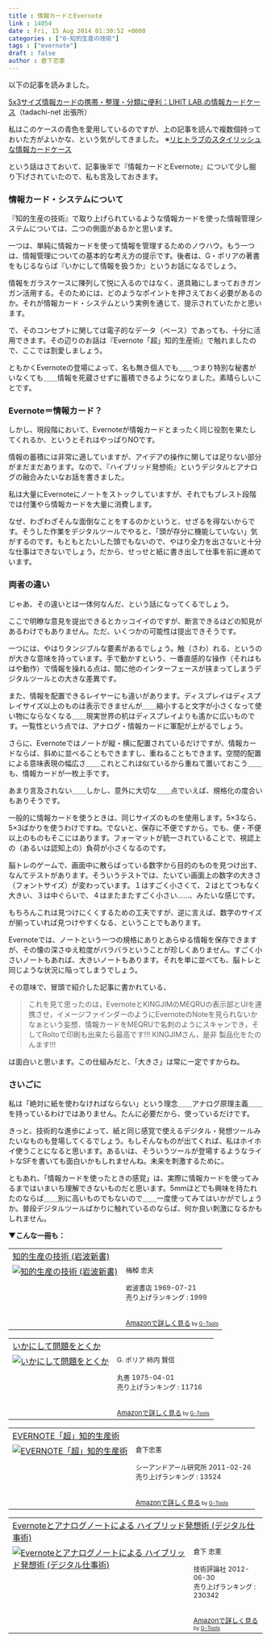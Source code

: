 ```yaml
---
title : 情報カードとEvernote
link : 14054
date : Fri, 15 Aug 2014 01:30:52 +0000
categories : ["0-知的生産の技術"]
tags : ["evernote"]
draft : false
author : 倉下忠憲
---
```


以下の記事を読みました。

<a href="http://tadachi.txt-nifty.com/blog/2014/08/5x3lihit-lab-55.html" target="_blank">5x3サイズ情報カードの携帯・整理・分類に便利：LIHIT LAB.の情報カードケース</a>（tadachi-net 出張所）

私はこのケースの青色を愛用しているのですが、上の記事を読んで複数個持っておいた方がよいかな、という気がしてきました。
※<a href="https://rashita.net/blog/?p=13727" target="_blank">リヒトラブのスタイリッシュな情報カードケース</a>

という話はさておいて、記事後半で『情報カードとEvernote』について少し掘り下げされていたので、私も言及しておきます。

<H3>情報カード・システムについて</H3>

『知的生産の技術』で取り上げられているような情報カードを使った情報管理システムについては、二つの側面があるかと思います。

一つは、単純に情報カードを使って情報を管理するためのノウハウ。もう一つは、情報管理についての基本的な考え方の提示です。後者は、G・ポリアの著書をもじるならば『いかにして情報を扱うか』というお話になるでしょう。

情報をガラスケースに陳列して悦に入るのではなく、道具箱にしまっておきガンガン活用する。そのためには、どのようなポイントを押さえておく必要があるのか。それが情報カード・システムという実例を通じて、提示されていたかと思います。

で、そのコンセプトに関しては電子的なデータ（ベース）であっても、十分に活用できます。その辺りのお話は『Evernote「超」知的生産術』で触れましたので、ここでは割愛しましょう。

ともかくEvernoteの登場によって、名も無き個人でも＿＿つまり特別な秘書がいなくても＿＿情報を死蔵させずに蓄積できるようになりました。素晴らしいことです。

<H3>Evernote＝情報カード？</H3>

しかし、現段階において、Evernoteが情報カードとまったく同じ役割を果たしてくれるか、というとそれはやっぱりNOです。

情報の蓄積には非常に適していますが、アイデアの操作に関しては足りない部分がまだまだあります。なので、『ハイブリッド発想術』というデジタルとアナログの融合みたいなお話を書きました。

私は大量にEvernoteにノートをストックしていますが、それでもブレスト段階では付箋やら情報カードを大量に消費します。

なぜ、わざわざそんな面倒なことをするのかというと、せざるを得ないからです。そうした作業をデジタルツールでやると、「頭が存分に機能していない」気がするのです。もともとたいした頭でもないので、やはり全力を出さないと十分な仕事はできないでしょう。だから、せっせと紙に書き出して仕事を前に進めています。

<H3>両者の違い</H3>

じゃあ、その違いとは一体何なんだ、という話になってくるでしょう。

ここで明瞭な意見を提出できるとカッコイイのですが、断言できるほどの知見があるわけでもありません。ただ、いくつかの可能性は提出できそうです。

一つには、やはりタンジブルな要素があるでしょう。触（さわ）れる、というのが大きな意味を持っています。手で動かすという、一番直感的な操作（それはもはや動作）で情報を操れる点は、間に他のインターフェースが挟まってしまうデジタルツールとの大きな差異です。

また、情報を配置できるレイヤーにも違いがあります。ディスプレイはディスプレイサイズ以上のものは表示できませんが＿＿縮小すると文字が小さくなって使い物にならなくなる＿＿現実世界の机はディスプレイよりも遙かに広いものです。一覧性という点では、アナログ・情報カードに軍配が上がるでしょう。

さらに、Evernoteではノートが縦・横に配置されているだけですが、情報カードならば、斜めに並べることもできますし、重ねることもできます。空間的配置による意味表現の幅広さ＿＿これとこれは似ているから重ねて置いておこう＿＿も、情報カードが一枚上手です。

あまり言及されない＿＿しかし、意外に大切な＿＿点でいえば、規格化の度合いもありそうです。

一般的に情報カードを使うときは、同じサイズのものを使用します。5×3なら、5×3ばかりを使うわけですね。でないと、保存に不便ですから。でも、便・不便以上のものもそこにはあります。フォーマットが統一されていることで、視認上の（あるいは認知上の）負荷が小さくなるのです。

脳トレのゲームで、画面中に散らばっている数字から目的のものを見つけ出す、なんてテストがあります。そういうテストでは、たいてい画面上の数字の大きさ（フォントサイズ）が変わっています。１はすごく小さくて、２はとてつもなく大きい、３は中ぐらいで、４はまたまたすごく小さい……、みたいな感じです。

もちろんこれは見つけにくくするための工夫ですが、逆に言えば、数字のサイズが揃っていれば見つけやすくなる、ということでもあります。

Evernoteでは、ノートという一つの規格にありとあらゆる情報を保存できますが、その懐の深さゆえ粒度がバラバラということが珍しくありません。すごく小さいノートもあれば、大きいノートもあります。それを単に並べても、脳トレと同じような状況に陥ってしまうでしょう。

その意味で、冒頭で紹介した記事に書かれている、

<blockquote>これを見て思ったのは，EvernoteとKINGJIMのMEQRUの表示部とUIを連携させ，イメージファインダーのようにEvernoteのNoteを見られないかなぁという妄想．情報カードをMEQRUで名刺のようにスキャンでき，そしてRoltoで印刷も出来たら最高です!!! KINGJIMさん，是非 製品化をたのんます!!!</blockquote>

は面白いと思います。この仕組みだと、「大きさ」は常に一定ですからね。

<H3>さいごに</H3>

私は「絶対に紙を使わなければならない」という理念＿＿アナログ原理主義＿＿を持っているわけではありません。たんに必要だから、使っているだけです。

きっと、技術的な進歩によって、紙と同じ感覚で使えるデジタル・発想ツールみたいなものも登場してくるでしょう。もしそんなものが出てくれば、私はホイホイ使うことになると思います。あるいは、そういうツールが登場するようなライトなSFを書いても面白いかもしれませんね。未来を刺激するために。

ともあれ、「情報カードを使ったときの感覚」は、実際に情報カードを使ってみるまではいまいち理解できないものだと思います。5mmほどでも興味を持たれたのならば＿＿別に高いものでもないので＿＿一度使ってみてはいかがでしょうか。普段デジタルツールばかりに触れているのならば、何か良い刺激になるかもしれません。

<strong>▼こんな一冊も：</strong>
<table  border="0" cellpadding="5"><tr><td colspan="2"><a href="http://www.amazon.co.jp/%E7%9F%A5%E7%9A%84%E7%94%9F%E7%94%A3%E3%81%AE%E6%8A%80%E8%A1%93-%E5%B2%A9%E6%B3%A2%E6%96%B0%E6%9B%B8-%E6%A2%85%E6%A3%B9-%E5%BF%A0%E5%A4%AB/dp/4004150930%3FSubscriptionId%3D15SMZCTB9V8NGR2TW082%26tag%3Drashita1000-22%26linkCode%3Dxm2%26camp%3D2025%26creative%3D165953%26creativeASIN%3D4004150930" target="_blank">知的生産の技術 (岩波新書)</a><img src="http://www.assoc-amazon.jp/e/ir?t=rashita1000-22&l=ur2&o=9" width="1" height="1" style="border: none;" alt="" /></td></tr><tr><td valign="top"><a href="http://www.amazon.co.jp/%E7%9F%A5%E7%9A%84%E7%94%9F%E7%94%A3%E3%81%AE%E6%8A%80%E8%A1%93-%E5%B2%A9%E6%B3%A2%E6%96%B0%E6%9B%B8-%E6%A2%85%E6%A3%B9-%E5%BF%A0%E5%A4%AB/dp/4004150930%3FSubscriptionId%3D15SMZCTB9V8NGR2TW082%26tag%3Drashita1000-22%26linkCode%3Dxm2%26camp%3D2025%26creative%3D165953%26creativeASIN%3D4004150930" target="_blank"><img src="http://ecx.images-amazon.com/images/I/41Q9KKMZYAL._SL160_.jpg" border="0" alt="知的生産の技術 (岩波新書)" /></a></td><td valign="top"><font size="-1">梅棹 忠夫 <br /><br />岩波書店  1969-07-21<br />売り上げランキング : 1999<br /><br /><br /><a href="http://www.amazon.co.jp/%E7%9F%A5%E7%9A%84%E7%94%9F%E7%94%A3%E3%81%AE%E6%8A%80%E8%A1%93-%E5%B2%A9%E6%B3%A2%E6%96%B0%E6%9B%B8-%E6%A2%85%E6%A3%B9-%E5%BF%A0%E5%A4%AB/dp/4004150930%3FSubscriptionId%3D15SMZCTB9V8NGR2TW082%26tag%3Drashita1000-22%26linkCode%3Dxm2%26camp%3D2025%26creative%3D165953%26creativeASIN%3D4004150930" target="_blank">Amazonで詳しく見る</a></font><font size="-2"> by <a href="http://www.goodpic.com/mt/aws/index.html" >G-Tools</a></font></td></tr></table>

<table  border="0" cellpadding="5"><tr><td colspan="2"><a href="http://www.amazon.co.jp/%E3%81%84%E3%81%8B%E3%81%AB%E3%81%97%E3%81%A6%E5%95%8F%E9%A1%8C%E3%82%92%E3%81%A8%E3%81%8F%E3%81%8B-G-%E3%83%9D%E3%83%AA%E3%82%A2/dp/4621045938%3FSubscriptionId%3D15SMZCTB9V8NGR2TW082%26tag%3Drashita1000-22%26linkCode%3Dxm2%26camp%3D2025%26creative%3D165953%26creativeASIN%3D4621045938" target="_blank">いかにして問題をとくか</a><img src="http://www.assoc-amazon.jp/e/ir?t=rashita1000-22&l=ur2&o=9" width="1" height="1" style="border: none;" alt="" /></td></tr><tr><td valign="top"><a href="http://www.amazon.co.jp/%E3%81%84%E3%81%8B%E3%81%AB%E3%81%97%E3%81%A6%E5%95%8F%E9%A1%8C%E3%82%92%E3%81%A8%E3%81%8F%E3%81%8B-G-%E3%83%9D%E3%83%AA%E3%82%A2/dp/4621045938%3FSubscriptionId%3D15SMZCTB9V8NGR2TW082%26tag%3Drashita1000-22%26linkCode%3Dxm2%26camp%3D2025%26creative%3D165953%26creativeASIN%3D4621045938" target="_blank"><img src="http://ecx.images-amazon.com/images/I/51XGP8AFX2L._SL160_.jpg" border="0" alt="いかにして問題をとくか" /></a></td><td valign="top"><font size="-1">G. ポリア 柿内 賢信 <br /><br />丸善  1975-04-01<br />売り上げランキング : 11716<br /><br /><br /><a href="http://www.amazon.co.jp/%E3%81%84%E3%81%8B%E3%81%AB%E3%81%97%E3%81%A6%E5%95%8F%E9%A1%8C%E3%82%92%E3%81%A8%E3%81%8F%E3%81%8B-G-%E3%83%9D%E3%83%AA%E3%82%A2/dp/4621045938%3FSubscriptionId%3D15SMZCTB9V8NGR2TW082%26tag%3Drashita1000-22%26linkCode%3Dxm2%26camp%3D2025%26creative%3D165953%26creativeASIN%3D4621045938" target="_blank">Amazonで詳しく見る</a></font><font size="-2"> by <a href="http://www.goodpic.com/mt/aws/index.html" >G-Tools</a></font></td></tr></table>

<table  border="0" cellpadding="5"><tr><td colspan="2"><a href="http://www.amazon.co.jp/EVERNOTE%E3%80%8C%E8%B6%85%E3%80%8D%E7%9F%A5%E7%9A%84%E7%94%9F%E7%94%A3%E8%A1%93-%E5%80%89%E4%B8%8B%E5%BF%A0%E6%86%B2/dp/4863540817%3FSubscriptionId%3D15SMZCTB9V8NGR2TW082%26tag%3Drashita1000-22%26linkCode%3Dxm2%26camp%3D2025%26creative%3D165953%26creativeASIN%3D4863540817" target="_blank">EVERNOTE「超」知的生産術</a><img src="http://www.assoc-amazon.jp/e/ir?t=rashita1000-22&l=ur2&o=9" width="1" height="1" style="border: none;" alt="" /></td></tr><tr><td valign="top"><a href="http://www.amazon.co.jp/EVERNOTE%E3%80%8C%E8%B6%85%E3%80%8D%E7%9F%A5%E7%9A%84%E7%94%9F%E7%94%A3%E8%A1%93-%E5%80%89%E4%B8%8B%E5%BF%A0%E6%86%B2/dp/4863540817%3FSubscriptionId%3D15SMZCTB9V8NGR2TW082%26tag%3Drashita1000-22%26linkCode%3Dxm2%26camp%3D2025%26creative%3D165953%26creativeASIN%3D4863540817" target="_blank"><img src="http://ecx.images-amazon.com/images/I/51OnU0cd03L._SL160_.jpg" border="0" alt="EVERNOTE「超」知的生産術" /></a></td><td valign="top"><font size="-1">倉下忠憲 <br /><br />シーアンドアール研究所  2011-02-26<br />売り上げランキング : 13524<br /><br /><br /><a href="http://www.amazon.co.jp/EVERNOTE%E3%80%8C%E8%B6%85%E3%80%8D%E7%9F%A5%E7%9A%84%E7%94%9F%E7%94%A3%E8%A1%93-%E5%80%89%E4%B8%8B%E5%BF%A0%E6%86%B2/dp/4863540817%3FSubscriptionId%3D15SMZCTB9V8NGR2TW082%26tag%3Drashita1000-22%26linkCode%3Dxm2%26camp%3D2025%26creative%3D165953%26creativeASIN%3D4863540817" target="_blank">Amazonで詳しく見る</a></font><font size="-2"> by <a href="http://www.goodpic.com/mt/aws/index.html" >G-Tools</a></font></td></tr></table>

<table  border="0" cellpadding="5"><tr><td colspan="2"><a href="http://www.amazon.co.jp/Evernote%E3%81%A8%E3%82%A2%E3%83%8A%E3%83%AD%E3%82%B0%E3%83%8E%E3%83%BC%E3%83%88%E3%81%AB%E3%82%88%E3%82%8B-%E3%83%8F%E3%82%A4%E3%83%96%E3%83%AA%E3%83%83%E3%83%89%E7%99%BA%E6%83%B3%E8%A1%93-%E3%83%87%E3%82%B8%E3%82%BF%E3%83%AB%E4%BB%95%E4%BA%8B%E8%A1%93-%E5%80%89%E4%B8%8B-%E5%BF%A0%E6%86%B2/dp/4774151505%3FSubscriptionId%3D15SMZCTB9V8NGR2TW082%26tag%3Drashita1000-22%26linkCode%3Dxm2%26camp%3D2025%26creative%3D165953%26creativeASIN%3D4774151505" target="_blank">Evernoteとアナログノートによる ハイブリッド発想術 (デジタル仕事術)</a><img src="http://www.assoc-amazon.jp/e/ir?t=rashita1000-22&l=ur2&o=9" width="1" height="1" style="border: none;" alt="" /></td></tr><tr><td valign="top"><a href="http://www.amazon.co.jp/Evernote%E3%81%A8%E3%82%A2%E3%83%8A%E3%83%AD%E3%82%B0%E3%83%8E%E3%83%BC%E3%83%88%E3%81%AB%E3%82%88%E3%82%8B-%E3%83%8F%E3%82%A4%E3%83%96%E3%83%AA%E3%83%83%E3%83%89%E7%99%BA%E6%83%B3%E8%A1%93-%E3%83%87%E3%82%B8%E3%82%BF%E3%83%AB%E4%BB%95%E4%BA%8B%E8%A1%93-%E5%80%89%E4%B8%8B-%E5%BF%A0%E6%86%B2/dp/4774151505%3FSubscriptionId%3D15SMZCTB9V8NGR2TW082%26tag%3Drashita1000-22%26linkCode%3Dxm2%26camp%3D2025%26creative%3D165953%26creativeASIN%3D4774151505" target="_blank"><img src="http://ecx.images-amazon.com/images/I/41kEDq5iQ6L._SL160_.jpg" border="0" alt="Evernoteとアナログノートによる ハイブリッド発想術 (デジタル仕事術)" /></a></td><td valign="top"><font size="-1">倉下 忠憲 <br /><br />技術評論社  2012-06-30<br />売り上げランキング : 230342<br /><br /><br /><a href="http://www.amazon.co.jp/Evernote%E3%81%A8%E3%82%A2%E3%83%8A%E3%83%AD%E3%82%B0%E3%83%8E%E3%83%BC%E3%83%88%E3%81%AB%E3%82%88%E3%82%8B-%E3%83%8F%E3%82%A4%E3%83%96%E3%83%AA%E3%83%83%E3%83%89%E7%99%BA%E6%83%B3%E8%A1%93-%E3%83%87%E3%82%B8%E3%82%BF%E3%83%AB%E4%BB%95%E4%BA%8B%E8%A1%93-%E5%80%89%E4%B8%8B-%E5%BF%A0%E6%86%B2/dp/4774151505%3FSubscriptionId%3D15SMZCTB9V8NGR2TW082%26tag%3Drashita1000-22%26linkCode%3Dxm2%26camp%3D2025%26creative%3D165953%26creativeASIN%3D4774151505" target="_blank">Amazonで詳しく見る</a></font><font size="-2"> by <a href="http://www.goodpic.com/mt/aws/index.html" >G-Tools</a></font></td></tr></table>

